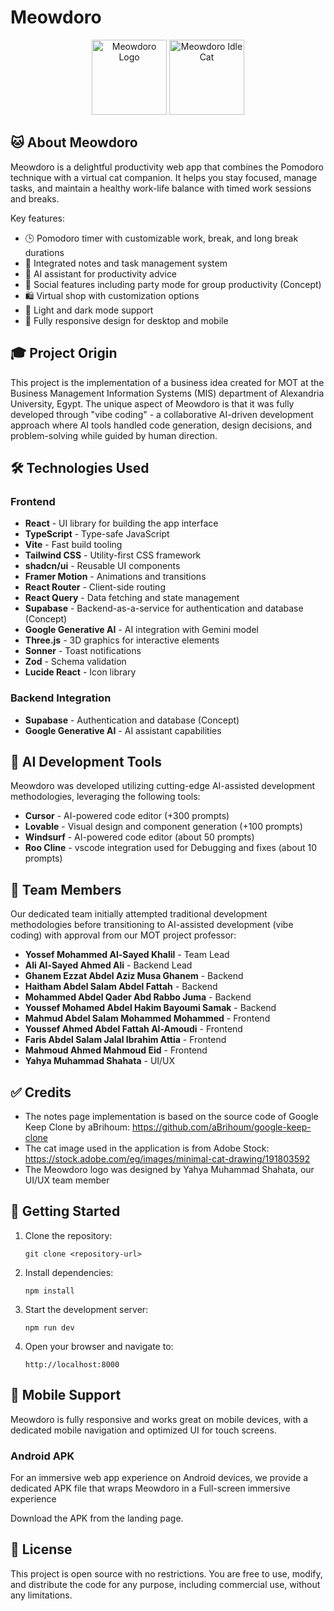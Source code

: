 # Meowdoro

<div align="center">
  <img src="https://media.discordapp.net/attachments/719250727981023292/1370837389429440703/2025-05-10_21-57-removebg-preview.png?ex=6820f34e&is=681fa1ce&hm=4ee615e154289853f12ec55717a5b6063c7c4233355c94887fc5f2452e463629&=&format=webp&quality=lossless" alt="Meowdoro Logo" width="120" />
  <img src="https://media.discordapp.net/attachments/719250727981023292/1370837389794082867/2025-05-10_21-56-removebg-preview.png?ex=6820f34e&is=681fa1ce&hm=ed4dd68a2107a8e9f06f492a7a8489ab2bbc8a56fa6b0ee7cf23035a3315b98f&=&format=webp&quality=lossless" alt="Meowdoro Idle Cat" width="120" />
</div>

## 🐱 About Meowdoro

Meowdoro is a delightful productivity web app that combines the Pomodoro technique with a virtual cat companion. It helps you stay focused, manage tasks, and maintain a healthy work-life balance with timed work sessions and breaks.

Key features:
- 🕒 Pomodoro timer with customizable work, break, and long break durations
- 📝 Integrated notes and task management system
- 🤖 AI assistant for productivity advice
- 👥 Social features including party mode for group productivity (Concept)
- 🛍️ Virtual shop with customization options
- 🌙 Light and dark mode support
- 📱 Fully responsive design for desktop and mobile

## 🎓 Project Origin

This project is the implementation of a business idea created for MOT at the Business Management Information Systems (MIS) department of Alexandria University, Egypt. The unique aspect of Meowdoro is that it was fully developed through "vibe coding" - a collaborative AI-driven development approach where AI tools handled code generation, design decisions, and problem-solving while guided by human direction.

## 🛠️ Technologies Used

### Frontend
- **React** - UI library for building the app interface
- **TypeScript** - Type-safe JavaScript
- **Vite** - Fast build tooling
- **Tailwind CSS** - Utility-first CSS framework
- **shadcn/ui** - Reusable UI components
- **Framer Motion** - Animations and transitions
- **React Router** - Client-side routing
- **React Query** - Data fetching and state management
- **Supabase** - Backend-as-a-service for authentication and database (Concept)
- **Google Generative AI** - AI integration with Gemini model
- **Three.js** - 3D graphics for interactive elements
- **Sonner** - Toast notifications
- **Zod** - Schema validation
- **Lucide React** - Icon library

### Backend Integration
- **Supabase** - Authentication and database (Concept)
- **Google Generative AI** - AI assistant capabilities

## 🤖 AI Development Tools

Meowdoro was developed utilizing cutting-edge AI-assisted development methodologies, leveraging the following tools:

- **Cursor** - AI-powered code editor (+300 prompts)
- **Lovable** - Visual design and component generation (+100 prompts)
- **Windsurf** - AI-powered code editor (about 50 prompts)
- **Roo Cline** - vscode integration used for Debugging and fixes (about 10 prompts)

## 👥 Team Members

Our dedicated team initially attempted traditional development methodologies before transitioning to AI-assisted development (vibe coding) with approval from our MOT project professor:

- **Yossef Mohammed Al-Sayed Khalil** - Team Lead
- **Ali Al-Sayed Ahmed Ali** - Backend Lead
- **Ghanem Ezzat Abdel Aziz Musa Ghanem** - Backend
- **Haitham Abdel Salam Abdel Fattah** - Backend
- **Mohammed Abdel Qader Abd Rabbo Juma** - Backend
- **Youssef Mohamed Abdel Hakim Bayoumi Samak** - Backend
- **Mahmud Abdel Salam Mohammed Mohammed** - Frontend
- **Youssef Ahmed Abdel Fattah Al-Amoudi** - Frontend
- **Faris Abdel Salam Jalal Ibrahim Attia** - Frontend
- **Mahmoud Ahmed Mahmoud Eid** - Frontend
- **Yahya Muhammad Shahata** - UI/UX

## ✅ Credits

- The notes page implementation is based on the source code of Google Keep Clone by aBrihoum: https://github.com/aBrihoum/google-keep-clone
- The cat image used in the application is from Adobe Stock: https://stock.adobe.com/eg/images/minimal-cat-drawing/191803592
- The Meowdoro logo was designed by Yahya Muhammad Shahata, our UI/UX team member

## 🚀 Getting Started

1. Clone the repository:
   ```
   git clone <repository-url>
   ```

2. Install dependencies:
   ```
   npm install
   ```

3. Start the development server:
   ```
   npm run dev
   ```

4. Open your browser and navigate to:
   ```
   http://localhost:8000
   ```

## 📱 Mobile Support

Meowdoro is fully responsive and works great on mobile devices, with a dedicated mobile navigation and optimized UI for touch screens.

### Android APK

For an immersive web app experience on Android devices, we provide a dedicated APK file that wraps Meowdoro in a Full-screen immersive experience


Download the APK from the landing page.

## 📝 License

This project is open source with no restrictions. You are free to use, modify, and distribute the code for any purpose, including commercial use, without any limitations.
